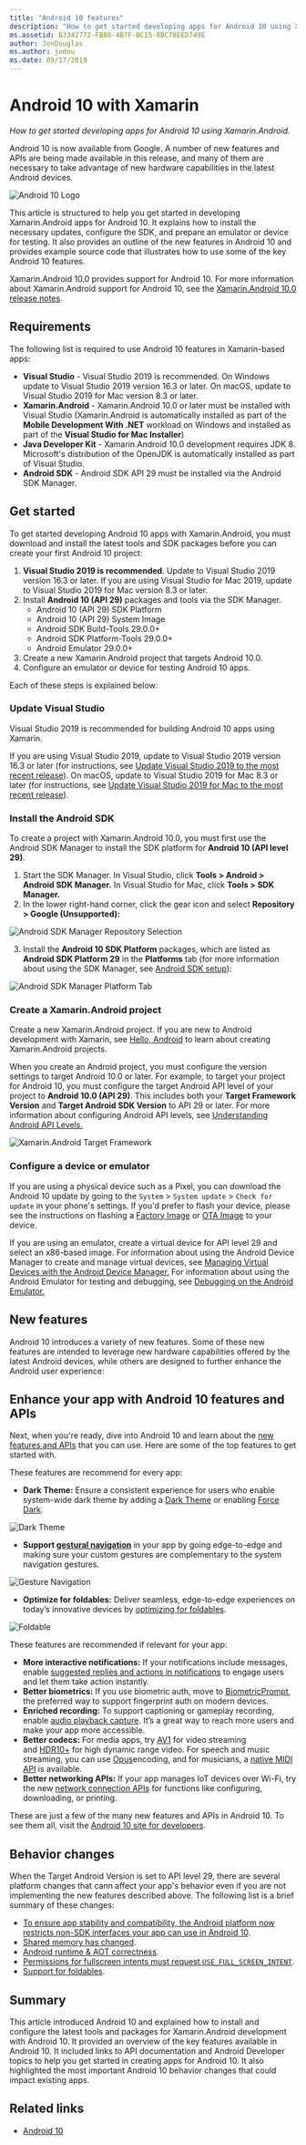 ```yaml
---
title: "Android 10 features"
description: "How to get started developing apps for Android 10 using Xamarin.Android."
ms.assetid: B3342772-FB88-4B7F-BC15-8BC78EED749E
author: JonDouglas
ms.author: jodou
ms.date: 09/17/2019
---
```

# Android 10 with Xamarin

_How to get started developing apps for Android 10 using Xamarin.Android._

Android 10 is now available from Google. A number of new features and APIs are being made available in this release, and many of them are necessary to take advantage of new hardware capabilities in the latest Android devices.

![Android 10 Logo](~/android/platform/android-10-images/android10_black.png)

This article is structured to help you get started in developing Xamarin.Android apps for Android 10. It explains how to install the necessary updates, configure the SDK, and prepare an emulator or device for testing. It also provides an outline of the new features in Android 10 and provides example source code that illustrates how to use some of the key Android 10 features.

Xamarin.Android 10.0 provides support for Android 10. For more information about Xamarin.Android support for Android 10, see the [Xamarin.Android 10.0 release notes](https://docs.microsoft.com/xamarin/android/release-notes/10/10.0).

## Requirements

The following list is required to use Android 10 features in Xamarin-based apps:

- **Visual Studio** - Visual Studio 2019 is recommended. On Windows update to Visual Studio 2019 version 16.3 or later. On macOS, update to Visual Studio 2019 for Mac version 8.3 or later.
- **Xamarin.Android** - Xamarin.Android 10.0 or later must be installed with Visual Studio (Xamarin.Android is automatically installed as part of the **Mobile Development With .NET** workload on Windows and installed as part of the **Visual Studio for Mac Installer**)
- **Java Developer Kit** - Xamarin.Android 10.0 development requires JDK 8. Microsoft's distribution of the OpenJDK is automatically installed as part of Visual Studio.
- **Android SDK** - Android SDK API 29 must be installed via the Android SDK Manager.

## Get started

To get started developing Android 10 apps with Xamarin.Android, you must download and install the latest tools and SDK packages before you can create your first Android 10 project:

1. **Visual Studio 2019 is recommended**. Update to Visual Studio 2019 version 16.3 or later. If you are using Visual Studio for Mac 2019, update to Visual Studio 2019 for Mac version 8.3 or later.
2. Install **Android 10 (API 29)** packages and tools via the SDK Manager.
    - Android 10 (API 29) SDK Platform
    - Android 10 (API 29) System Image
    - Android SDK Build-Tools 29.0.0+
    - Android SDK Platform-Tools 29.0.0+
    - Android Emulator 29.0.0+
3. Create a new Xamarin.Android project that targets Android 10.0.
4. Configure an emulator or device for testing Android 10 apps.

Each of these steps is explained below:

### Update Visual Studio

Visual Studio 2019 is recommended for building Android 10 apps using Xamarin.

If you are using Visual Studio 2019, update to Visual Studio 2019 version 16.3 or later (for instructions, see [Update Visual Studio 2019 to the most recent release](https://docs.microsoft.com/visualstudio/install/update-visual-studio)). On macOS, update to Visual Studio 2019 for Mac 8.3 or later (for instructions, see [Update Visual Studio 2019 for Mac to the most recent release](https://docs.microsoft.com/en-us/visualstudio/mac/update)).

### Install the Android SDK

To create a project with Xamarin.Android 10.0, you must first use the Android SDK Manager to install the SDK platform for **Android 10 (API level 29)**.

1. Start the SDK Manager. In Visual Studio, click **Tools > Android > Android SDK Manager.** In Visual Studio for Mac, click **Tools > SDK Manager.**
2. In the lower right-hand corner, click the gear icon and select **Repository > Google (Unsupported):**

![Android SDK Manager Repository Selection](~/android/platform/android-10-images/sdkrepository.png)

3. Install the **Android 10 SDK Platform** packages, which are listed as **Android SDK Platform 29** in the **Platforms** tab (for more information about using the SDK Manager, see [Android SDK setup](https://docs.microsoft.com/en-us/xamarin/android/get-started/installation/android-sdk)):

![Android SDK Manager Platform Tab](~/android/platform/android-10-images/sdkplatforms.png)

### Create a Xamarin.Android project

Create a new Xamarin.Android project. If you are new to Android development with Xamarin, see [Hello, Android](https://docs.microsoft.com/en-us/xamarin/android/get-started/hello-android/index) to learn about creating Xamarin.Android projects.

When you create an Android project, you must configure the version settings to target Android 10.0 or later. For example, to target your project for Android 10, you must configure the target Android API level of your project to **Android 10.0 (API 29)**. This includes both your **Target Framework Version** and **Target Android SDK Version** to API 29 or later. For more information about configuring Android API levels, see [Understanding Android API Levels.](https://docs.microsoft.com/en-us/xamarin/android/app-fundamentals/android-api-levels)

![Xamarin.Android Target Framework](~/android/platform/android-10-images/targetframework.png)

### Configure a device or emulator

If you are using a physical device such as a Pixel, you can download the Android 10 update by going to the `System` > `System update` > `Check for update` in your phone's settings. If you'd prefer to flash your device, please see the instructions on flashing a [Factory Image](https://developers.google.com/android/ota) or [OTA Image](https://developers.google.com/android/ota) to your device.

If you are using an emulator, create a virtual device for API level 29 and select an x86-based image. For information about using the Android Device Manager to create and manage virtual devices, see [Managing Virtual Devices with the Android Device Manager.](https://docs.microsoft.com/en-us/xamarin/android/get-started/installation/android-emulator/device-manager) For information about using the Android Emulator for testing and debugging, see [Debugging on the Android Emulator.](https://docs.microsoft.com/en-us/xamarin/android/deploy-test/debugging/debug-on-emulator)

## New features

Android 10 introduces a variety of new features. Some of these new features are intended to leverage new hardware capabilities offered by the latest Android devices, while others are designed to further enhance the Android user experience:

## Enhance your app with Android 10 features and APIs

Next, when you're ready, dive into Android 10 and learn about the [new features and APIs](https://developer.android.com/preview/api-overview.html) that you can use. Here are some of the top features to get started with.

These features are recommend for every app:

- **Dark Theme:** Ensure a consistent experience for users who enable system-wide dark theme by adding a [Dark Theme](https://developer.android.com/preview/features/darktheme) or enabling [Force Dark](https://developer.android.com/preview/features/darktheme#force_dark).

![Dark Theme](~/android/platform/android-10-images/darktheme.png)

- **Support [gestural navigation](https://developer.android.com/preview/features/gesturalnav)** in your app by going edge-to-edge and making sure your custom gestures are complementary to the system navigation gestures.

![Gesture Navigation](~/android/platform/android-10-images/gesturenavigation.png)

- **Optimize for foldables:** Deliver seamless, edge-to-edge experiences on today’s innovative devices by [optimizing for foldables](https://developer.android.com/preview/features/foldables).

![Foldable](~/android/platform/android-10-images/foldable.png)

These features are recommended if relevant for your app:

- **More interactive notifications:** If your notifications include messages, enable [suggested replies and actions in notifications](https://developer.android.com/preview/features#smart-suggestions) to engage users and let them take action instantly.
- **Better biometrics:** If you use biometric auth, move to [BiometricPrompt](https://developer.android.com/reference/androidx/biometric/BiometricPrompt), the preferred way to support fingerprint auth on modern devices.
- **Enriched recording:** To support captioning or gameplay recording, enable [audio playback capture](https://developer.android.com/preview/features/playback-capture). It’s a great way to reach more users and make your app more accessible.
- **Better codecs:** For media apps, try [AV1](https://en.wikipedia.org/wiki/AV1) for video streaming and [HDR10+](https://en.wikipedia.org/wiki/High-dynamic-range_video#HDR10+) for high dynamic range video. For speech and music streaming, you can use [Opus](http://opus-codec.org/)encoding, and for musicians, a [native MIDI API](https://developer.android.com/preview/features/midi) is available.
- **Better networking APIs:** If your app manages IoT devices over Wi-Fi, try the new [network connection APIs](https://developer.android.com/preview/features#peer2peer) for functions like configuring, downloading, or printing.

These are just a few of the many new features and APIs in Android 10. To see them all, visit the [Android 10 site for developers](https://developer.android.com/about/versions/10/highlights).

## Behavior changes

When the Target Android Version is set to API level 29, there are several platform changes that cann affect your app's behavior even if you are not implementing the new features described above. The following list is a brief summary of these changes:

- [To ensure app stability and compatibility, the Android platform now restricts non-SDK interfaces your app can use in Android 10](https://developer.android.com/about/versions/10/behavior-changes-10#non-sdk-restrictions).
- [Shared memory has changed](https://developer.android.com/about/versions/10/behavior-changes-10#shared-memory).
- [Android runtime & AOT correctness](https://developer.android.com/about/versions/10/behavior-changes-10#system-only-oat).
- [Permissions for fullscreen intents must request `USE_FULL_SCREEN_INTENT`](https://developer.android.com/about/versions/10/behavior-changes-10#full-screen-intents).
- [Support for foldables](https://developer.android.com/about/versions/10/behavior-changes-10#foldables).

## Summary

This article introduced Android 10 and explained how to install and configure the latest tools and packages for Xamarin.Android development with Android 10. It provided an overview of the key features available in Android 10. It included links to API documentation and Android Developer topics to help you get started in creating apps for Android 10. It also highlighted the most important Android 10 behavior changes that could impact existing apps.

## Related links

- [Android 10](https://developer.android.com/about/versions/10)
